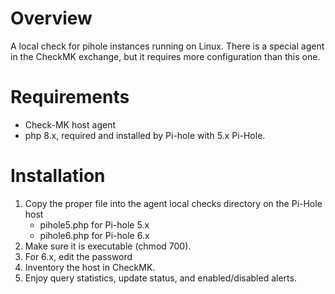 # Overview

A local check for pihole instances running on Linux.  There is a special agent in the CheckMK exchange, but it requires more configuration than this one.

# Requirements

- Check-MK host agent
- php 8.x, required and installed by Pi-hole with 5.x Pi-Hole.

# Installation

1. Copy the proper file into the agent local checks directory on the Pi-Hole host
   - pihole5.php for Pi-hole 5.x
   - pihole6.php for Pi-hole 6.x
3. Make sure it is executable (chmod 700).
4. For 6.x, edit the password 
5. Inventory the host in CheckMK.
6. Enjoy query statistics, update status, and enabled/disabled alerts.
